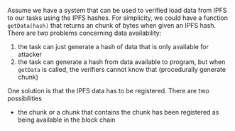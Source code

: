 Assume we have a system that can be used to verified load data from IPFS to our tasks using the IPFS hashes.
For simplicity, we could have a function `getData(hash)` that returns an chunk of bytes when given an IPFS hash. There are two problems concerning data availability:
1. the task can just generate a hash of data that is only available for attacker
2. the task can generate a hash from data available to program, but when `getData` is called, the verifiers cannot know that (procedurally generate chunk)

One solution is that the IPFS data has to be registered. There are two possibilities
* the chunk or a chunk that contains the chunk has been registered as being available in the block chain

